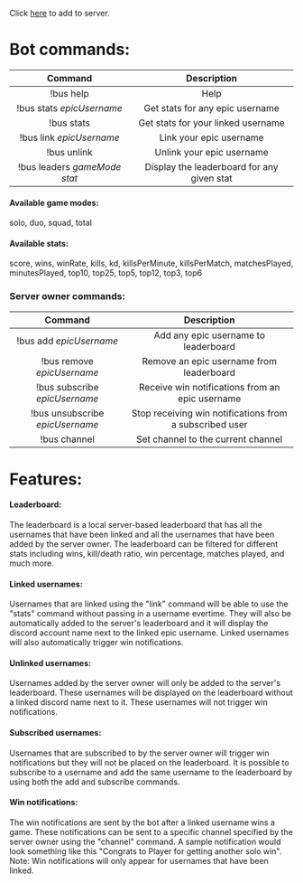 Click [here](https://discordapp.com/oauth2/authorize?client_id=418856305592107009&scope=bot&permissions=68608) to add to server.

# Bot commands:



|             Command            |                 Description                |
|:------------------------------:|:------------------------------------------:|
|            !bus help           |                    Help                    |
|    !bus stats *epicUsername*   |       Get stats for any epic username      |
|           !bus stats           |     Get stats for your linked username     |
|    !bus link *epicUsername*    |           Link your epic username          |
|           !bus unlink          |          Unlink your epic username         |
| !bus leaders *gameMode* *stat* | Display the leaderboard for any given stat |

#### Available game modes:
solo, duo, squad, total

#### Available stats:
score, wins, winRate, kills, kd, killsPerMinute, killsPerMatch,
matchesPlayed, minutesPlayed, top10, top25, top5, top12, top3, top6

### Server owner commands:

|             Command             |                       Description                       |
|:-------------------------------:|:-------------------------------------------------------:|
|     !bus add *epicUsername*     |           Add any epic username to leaderboard          |
|    !bus remove *epicUsername*   |         Remove an epic username from leaderboard        |
|  !bus subscribe *epicUsername*  |     Receive win notifications from an epic username     |
| !bus unsubscribe *epicUsername* | Stop receiving win notifications from a subscribed user |
|          !bus channel           |            Set channel to the current channel           |

# Features:

#### Leaderboard:

The leaderboard is a local server-based leaderboard that has all the usernames that have been linked and all the usernames that have been added by the server owner. The leaderboard can be filtered for different stats including wins, kill/death ratio, win percentage, matches played, and much more.

#### Linked usernames:

Usernames that are linked using the "link" command will be able to use the "stats" command without passing in a username evertime. They will also be automatically added to the server's leaderboard and it will display the discord account name next to the linked epic username. Linked usernames will also automatically trigger win notifications.

#### Unlinked usernames:

Usernames added by the server owner will only be added to the server's leaderboard. These usernames will be displayed on the leaderboard without a linked discord name next to it. These usernames will not trigger win notifications.

#### Subscribed usernames:
Usernames that are subscribed to by the server owner will trigger win notifications but they will not be placed on the leaderboard. It is possible to subscribe to a username and add the same username to the leaderboard by using both the add and subscribe commands.

#### Win notifications:

The win notifications are sent by the bot after a linked username wins a game. These notifications can be sent to a specific channel specified by the server owner using the "channel" command. A sample notification would look something like this "Congrats to Player for getting another solo win". Note: Win notifications will only appear for usernames that have been linked.
